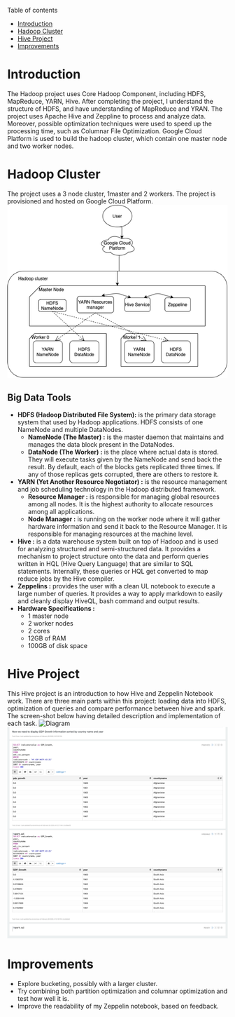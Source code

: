 Table of contents
* [Introduction](#Introduction)
* [Hadoop Cluster](#hadoop-cluster)
* [Hive Project](#hive-project)
* [Improvements](#improvements)

# Introduction
The Hadoop project uses Core Hadoop Component, including HDFS, MapReduce, YARN, Hive.
After completing the project, I understand the structure of HDFS, and have understanding of
MapReduce and YRAN. The project uses Apache Hive and Zeppline to process and analyze data.
Moreover, possible optimization techniques were used to speed up the processing time, such as Columnar File Optimization.
Google Cloud Platform is used to build the hadoop cluster, which contain one master node and two worker nodes.

# Hadoop Cluster
The project uses a 3 node cluster, 1master and 2 workers. The project is provisioned and hosted on Google Cloud Platform.
![Diagram](./resource/hadoop_cluster_diagram.png)

## Big Data Tools
- **HDFS (Hadoop Distributed File System):** is the primary data storage system that used by Hadoop applications. HDFS consists of one NameNode and multiple DataNodes.
	- **NameNode (The Master) :** is the master daemon that maintains and manages the data block present in the DataNodes. 
	- **DataNode (The Worker) :** is the place where actual data is stored. They will execute tasks given by the NameNode and send back the result. By default, each of the blocks gets replicated three times. If any of those replicas gets corrupted, there are others to restore it.
- **YARN (Yet Another Resource Negotiator) :** is the resource management and job scheduling technology in the Hadoop distributed framework.
	- **Resource Manager :** is responsible for managing global resources among all nodes. It is the highest authority to allocate resources among all applications.
	- **Node Manager :** is running on the worker node where it will gather hardware information and send it back to the Resource Manager. It is responsible  for managing resources at the machine level.
- **Hive :** is a data warehouse system built on top of Hadoop and is used for analyzing structured and semi-structured data. It provides a mechanism to project structure onto the data and perform queries written in HQL (Hive Query Language) that are similar to SQL statements. Internally, these queries or HQL get converted to map reduce jobs by the Hive compiler.
- **Zeppelins :** provides the user with a clean UL notebook to execute a large number of queries. It provides a way to apply markdown to easily and cleanly display HiveQL, bash command and output results.
- **Hardware Specifications :**
	- 1 master node
	- 2 worker nodes
	- 2 cores
	- 12GB of RAM
	- 100GB of disk space

# Hive Project
This Hive project is an introduction to how Hive and Zeppelin Notebook work. There are three main parts within this project: loading data into HDFS, optimization of queries and compare performance between hive and spark. The screen-shot below having detailed description and implementation of each task.
![Diagram](./resource/screenshot_1.png)
![Diagram](./resource/screeshot_2.png)

# Improvements
- Explore bucketing, possibly with a larger cluster.
- Try combining both partition optimization and columnar optimization and test how well it is.
- Improve the readability of my Zeppelin notebook, based on feedback.
